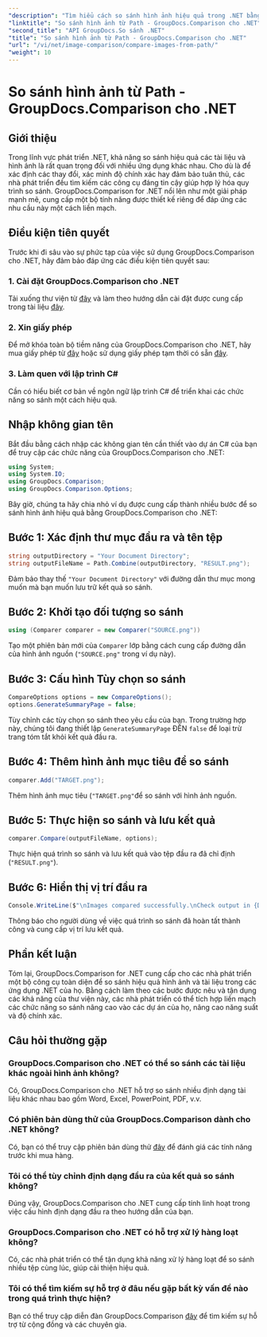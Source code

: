 ```yaml
---
"description": "Tìm hiểu cách so sánh hình ảnh hiệu quả trong .NET bằng thư viện GroupDocs.Comparison. Làm theo hướng dẫn từng bước để tích hợp liền mạch."
"linktitle": "So sánh hình ảnh từ Path - GroupDocs.Comparison cho .NET"
"second_title": "API GroupDocs.So sánh .NET"
"title": "So sánh hình ảnh từ Path - GroupDocs.Comparison cho .NET"
"url": "/vi/net/image-comparison/compare-images-from-path/"
"weight": 10
---
```


# So sánh hình ảnh từ Path - GroupDocs.Comparison cho .NET

## Giới thiệu
Trong lĩnh vực phát triển .NET, khả năng so sánh hiệu quả các tài liệu và hình ảnh là rất quan trọng đối với nhiều ứng dụng khác nhau. Cho dù là để xác định các thay đổi, xác minh độ chính xác hay đảm bảo tuân thủ, các nhà phát triển đều tìm kiếm các công cụ đáng tin cậy giúp hợp lý hóa quy trình so sánh. GroupDocs.Comparison for .NET nổi lên như một giải pháp mạnh mẽ, cung cấp một bộ tính năng được thiết kế riêng để đáp ứng các nhu cầu này một cách liền mạch.
## Điều kiện tiên quyết
Trước khi đi sâu vào sự phức tạp của việc sử dụng GroupDocs.Comparison cho .NET, hãy đảm bảo đáp ứng các điều kiện tiên quyết sau:
### 1. Cài đặt GroupDocs.Comparison cho .NET
Tải xuống thư viện từ [đây](https://releases.groupdocs.com/comparison/net/) và làm theo hướng dẫn cài đặt được cung cấp trong tài liệu [đây](https://tutorials.groupdocs.com/comparison/net/).
### 2. Xin giấy phép
Để mở khóa toàn bộ tiềm năng của GroupDocs.Comparison cho .NET, hãy mua giấy phép từ [đây](https://purchase.groupdocs.com/buy) hoặc sử dụng giấy phép tạm thời có sẵn [đây](https://purchase.groupdocs.com/temporary-license/).
### 3. Làm quen với lập trình C#
Cần có hiểu biết cơ bản về ngôn ngữ lập trình C# để triển khai các chức năng so sánh một cách hiệu quả.

## Nhập không gian tên
Bắt đầu bằng cách nhập các không gian tên cần thiết vào dự án C# của bạn để truy cập các chức năng của GroupDocs.Comparison cho .NET:
```csharp
using System;
using System.IO;
using GroupDocs.Comparison;
using GroupDocs.Comparison.Options;
```

Bây giờ, chúng ta hãy chia nhỏ ví dụ được cung cấp thành nhiều bước để so sánh hình ảnh hiệu quả bằng GroupDocs.Comparison cho .NET:
## Bước 1: Xác định thư mục đầu ra và tên tệp
```csharp
string outputDirectory = "Your Document Directory";
string outputFileName = Path.Combine(outputDirectory, "RESULT.png");
```
Đảm bảo thay thế `"Your Document Directory"` với đường dẫn thư mục mong muốn mà bạn muốn lưu trữ kết quả so sánh.
## Bước 2: Khởi tạo đối tượng so sánh
```csharp
using (Comparer comparer = new Comparer("SOURCE.png"))
```
Tạo một phiên bản mới của `Comparer` lớp bằng cách cung cấp đường dẫn của hình ảnh nguồn (`"SOURCE.png"` trong ví dụ này).
## Bước 3: Cấu hình Tùy chọn so sánh
```csharp
CompareOptions options = new CompareOptions();
options.GenerateSummaryPage = false;
```
Tùy chỉnh các tùy chọn so sánh theo yêu cầu của bạn. Trong trường hợp này, chúng tôi đang thiết lập `GenerateSummaryPage` ĐẾN `false` để loại trừ trang tóm tắt khỏi kết quả đầu ra.
## Bước 4: Thêm hình ảnh mục tiêu để so sánh
```csharp
comparer.Add("TARGET.png");
```
Thêm hình ảnh mục tiêu (`"TARGET.png"`để so sánh với hình ảnh nguồn.
## Bước 5: Thực hiện so sánh và lưu kết quả
```csharp
comparer.Compare(outputFileName, options);
```
Thực hiện quá trình so sánh và lưu kết quả vào tệp đầu ra đã chỉ định (`"RESULT.png"`).
## Bước 6: Hiển thị vị trí đầu ra
```csharp
Console.WriteLine($"\nImages compared successfully.\nCheck output in {Directory.GetCurrentDirectory()}.");
```
Thông báo cho người dùng về việc quá trình so sánh đã hoàn tất thành công và cung cấp vị trí lưu kết quả.

## Phần kết luận
Tóm lại, GroupDocs.Comparison for .NET cung cấp cho các nhà phát triển một bộ công cụ toàn diện để so sánh hiệu quả hình ảnh và tài liệu trong các ứng dụng .NET của họ. Bằng cách làm theo các bước được nêu và tận dụng các khả năng của thư viện này, các nhà phát triển có thể tích hợp liền mạch các chức năng so sánh nâng cao vào các dự án của họ, nâng cao năng suất và độ chính xác.
## Câu hỏi thường gặp
### GroupDocs.Comparison cho .NET có thể so sánh các tài liệu khác ngoài hình ảnh không?
Có, GroupDocs.Comparison cho .NET hỗ trợ so sánh nhiều định dạng tài liệu khác nhau bao gồm Word, Excel, PowerPoint, PDF, v.v.
### Có phiên bản dùng thử của GroupDocs.Comparison dành cho .NET không?
Có, bạn có thể truy cập phiên bản dùng thử [đây](https://releases.groupdocs.com/) để đánh giá các tính năng trước khi mua hàng.
### Tôi có thể tùy chỉnh định dạng đầu ra của kết quả so sánh không?
Đúng vậy, GroupDocs.Comparison cho .NET cung cấp tính linh hoạt trong việc cấu hình định dạng đầu ra theo hướng dẫn của bạn.
### GroupDocs.Comparison cho .NET có hỗ trợ xử lý hàng loạt không?
Có, các nhà phát triển có thể tận dụng khả năng xử lý hàng loạt để so sánh nhiều tệp cùng lúc, giúp cải thiện hiệu quả.
### Tôi có thể tìm kiếm sự hỗ trợ ở đâu nếu gặp bất kỳ vấn đề nào trong quá trình thực hiện?
Bạn có thể truy cập diễn đàn GroupDocs.Comparison [đây](https://forum.groupdocs.com/c/comparison/12) để tìm kiếm sự hỗ trợ từ cộng đồng và các chuyên gia.